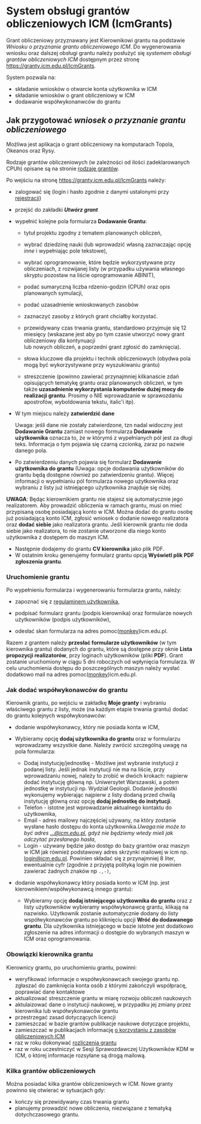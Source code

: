 # System obsługi grantów obliczeniowych ICM (IcmGrants)

Grant obliczeniowy przyznawany jest Kierownikowi grantu na podstawie
*Wniosku o przyznanie grantu obliczeniowego ICM*. Do wygenerowania
wniosku oraz dalszej obsługi grantu należy posłużyć się *systemem
obsługi grantów obliczeniowych ICM* dostępnym przez stronę <https://granty.icm.edu.pl/IcmGrants>.

System pozwala na:

- składanie wniosków o otwarcie konta użytkownika w ICM
- składanie wniosków o grant obliczeniowy w ICM
- dodawanie współwykonanwców do grantu

## Jak przygotować *wniosek o przyznanie grantu obliczeniowego*

Możliwa jest aplikacja o grant obliczeniowy na komputarach Topola, Okeanos oraz Rysy.

Rodzaje grantów obliczeniowych (w zależności od ilości zadeklarowanych CPUh) opisane są
na stronie [rodzaje grantów](./rodzaje_grantow.pl.md).

Po wejściu na stronę <https://granty.icm.edu.pl/IcmGrants> należy:

  - zalogować się (login i hasło zgodnie z danymi ustalonymi przy [rejestracji](./zakladanie_konta.pl.md))
    
  - przejść do zakładki ***Utwórz grant***
  
  - wypełnić kolejne pola formularza **Dodawanie
    Grantu**:
      - tytuł projektu zgodny z tematem planowanych obliczeń,
      
      - wybrać dziedzinę nauki (lub wprowadzić własną zaznaczając opcję
        *inne* i wypełniając pole tekstowe),

      - wybrać oprogramowanie, które będzie wykorzystywane przy
        obliczeniach, z rozwijanej listy (w przypadku używania własnego
        skryptu pozostaw na liście oprogramowanie ABINIT),

      - podać sumaryczną liczba rdzenio-godzin (CPUh) oraz opis planowanych symulacji,

      - podać uzasadnienie wnioskowanych zasobów

      - zaznaczyć zasoby z których grant chciałby korzystać.

      - przewidywany czas trwania grantu, standardowo przyjmuje się 12 miesięcy
        (wskazane jest aby po tym czasie utworzyć nowy grant obliczeniowy dla kontynuacji  
        lub nowych obliczeń, a poprzedni grant zgłosić do zamknięcia).

      - słowa kluczowe dla projektu i technik obliczeniowych (obydwa
        pola mogą być wykorzystywane przy wyszukiwaniu grantu)

      - streszczenie (powinno zawierać przynajmniej kilkanaście zdań
        opisujących tematykę grantu oraz planowanych obliczeń, w tym
        także **uzasadnienie wykorzystania komputerów dużej mocy do
        realizacji grantu**. Prosimy o NIE wprowadzanie w sprawozdaniu
        apostrofów, wyboldowania tekstu, italic'i itp).

  - W tym miejscu należy **zatwierdzić dane**

      Uwaga: jeśli dane nie zostały zatwierdzone, tzn nadal widoczny
      jest **Dodawanie Grantu** zamiast nowego formularza **Dodawanie
      użytkownika** oznacza to, że w którymś z wypełnianych pól jest
      za długi teks. Informacja o tym pojawia się czarną czcionką,
      zaraz po nazwie danego pola.

  - Po zatwierdzeniu danych pojawia się formularz **Dodawanie
    użytkownika do grantu** (Uwaga: opcje dodawania użytkowników do
    grantu będą dostępne również po zatwierdzeniu grantu). Więcej
    informacji o wypełnianiu pól formularza nowego użytkownika oraz
    wybraniu z listy już istniejącego użytkownika znajduje się niżej.

**UWAGA**: 
Będąc kierownikiem grantu nie stajesz się automatycznie jego realizatorem. 
Aby prowadzić obliczenia w ramach grantu, 
musi on mieć przypisaną osobę posiadającą konto w ICM. 
Można dodać do grantu osobę już posiadającą konto ICM, 
zgłosić wniosek o dodanie nowego realizatora oraz **dodać siebie** jako realizatora grantu. 
Jeśli kierownik grantu nie doda siebie jako realizatora, 
to nie zostanie utworzone dla niego konto użytkownika z dostępem do maszyn ICM.

- Następnie dodajemy do grantu **CV kierownika** jako plik PDF.
- W ostatnim kroku generujemy formularz grantu opcją **Wyświetl plik PDF zgłoszenia grantu**.

### Uruchomienie grantu

Po wypełnieniu formularza i wygenerowaniu formularza grantu, należy:

- zapoznać się z [regulaminem użytkownika](../O_zasobach_ICM/Formalnosci/regulamin.pl.md),

- podpisać formularz grantu (podpis kierownika) oraz formularze nowych
    użytkowników (podpis użytkowników),

- odesłać skan formularza na adres pomoc([monkey](https://en.wikipedia.org/wiki/At_sign#Names_in_other_languages))icm.edu.pl.

Razem z grantem należy **przesłać formularze użytkowników** (w tym
kierownika grantu) dodanych do grantu, które są dostępne przy oknie
**Lista propozycji realizatorów**, przy loginach użytkowników (pliki
**PDF**). Grant zostanie uruchomiony w ciągu 5 dni roboczych od wpłynięcia
formularza. W celu uruchomienia dostępu do poszczególnych maszyn należy
wysłać dodatkowo mail na adres pomoc([monkey](https://en.wikipedia.org/wiki/At_sign#Names_in_other_languages))icm.edu.pl.

### Jak dodać współwykonawców do grantu

Kierownik grantu, po wejściu w zakładkę **Moje granty** i wybraniu
właściwego grantu z listy, może (na każdym etapie trwania grantu) dodać do grantu kolejnych
współwykonawców:

  - dodanie współwykonawcy, który nie posiada konta w ICM,
  
  - Wybieramy opcję **dodaj użytkownika do grantu** oraz w
        formularzu wprowadzamy wszystkie dane. Należy zwrócić szczególną
        uwagę na pola formularza:
    - Dodaj instytucję/jednostkę - Możliwe jest wybranie instytucji z
        podanej listy. Jeśli jednak instytucji nie ma na liście, przy
        wprowadzaniu nowej, należy to zrobić w dwóch krokach: najpierw
        dodać instytucję główną np. Uniwersytet Warszawski, a potem
        jednostkę w instytucji np. Wydział Geologii. Dodanie jednostki
        wykonujemy wybierając najpierw z listy dodaną przed chwilą
        instytucję główną oraz opcję **dodaj jednostkę do instytucji**.
    - Telefon - istotne jest wprowadzanie aktualnego kontaktu do
        użytkownika,
    - Email - adres mailowy najczęściej używany, na który zostanie
        wysłane hasło dostępu do konta użytkownika.*Uwaga:nie może to
        być adres ...@icm.edu.pl, gdyż nie będziemy wtedy mieli jak
        odczytać przesłanego hasła*,
    - Login - używany będzie jako dostęp do bazy grantów oraz maszyn w
        ICM jak również podstawowy adres skrzynki mailowej w icm np.
        login@icm.edu.pl. Powinien składać się z przynajmniej 8 liter,
        ewentualnie cyfr (zgodnie z przyjętą polityką login nie powinien
        zawierać żadnych znaków np `.,-)`,
  - dodanie współwykonawcy który posiada konto w ICM (np. jest
    kierownikiem/współwykonawcą innego grantu):
    - Wybieramy opcję **dodaj istniejącego użytkownika do grantu**
        oraz z listy użytkowników wybieramy współwykonawcę grantu,
        klikają na nazwisko. Użytkownik zostanie automatycznie dodany do
        listy współwykonawców grantu po kliknięciu opcji **Wróć do
        dodawanego grantu**. Dla użytkownika istniejącego w bazie
        istotne jest dodatkowo zgłoszenie na adres  informacji o
        dostępie do wybranych maszyn w ICM oraz oprogramowania.

### Obowiązki kierownika grantu

Kierownicy grantu, po uruchomieniu grantu, powinni:

- weryfikować informacje o współwykonawcach swojego grantu np.
    zgłaszać do zamknięcia konta osób z którymi zakończyli współpracę, poprawiać dane kontaktowe
- aktualizować streszczenie grantu w miarę rozwoju obliczeń naukowych
- aktulaizować dane o instytucji naukowej, w przypadku jej zmiany przez kierownika lub współwykonawców grantu
- przestrzegać zasad dotyczących licencji
- zamieszczać w bazie grantów publikacje naukowe dotyczące projektu,
- zamieszczać w publikacjach informację [o korzystaniu z zasobów obliczeniowych ICM](./rozliczanie_grantu.pl.md)
- raz w roku dokonywać [rozliczenia grantu](./rozliczanie_grantu.pl.md)
- raz w roku uczestniczyć w Sesji Sprawozdawczej Użytkowników KDM w ICM, o której informacje rozsyłane są drogą mailową.

### Kilka grantów obliczeniowych

Można posiadać kilka grantów obliczeniowych w ICM.
Nowe granty powinno się otwierać w sytuacjach gdy:

- kończy się przewidywany czas trwania grantu
- planujemy prowadzić nowe obliczenia, niezwiązane z tematyką dotychczasowego grantu.
